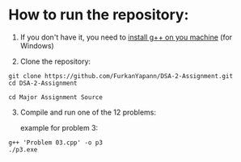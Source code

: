 # How to run the repository:

1. If you don't have it, you need to [install g++ on you machine](https://www.freecodecamp.org/news/how-to-install-c-and-cpp-compiler-on-windows/) (for Windows)

2. Clone the repository:
```
git clone https://github.com/FurkanYapann/DSA-2-Assignment.git
cd DSA-2-Assignment

cd Major Assignment Source
```

3. Compile and run one of the 12 problems:

   example for problem 3:
```
g++ 'Problem 03.cpp' -o p3
./p3.exe
```
